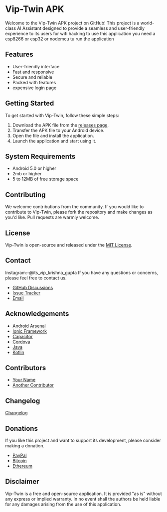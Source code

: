 # Vip-Twin APK

Welcome to the Vip-Twin APK project on GitHub! This project is a world-class AI Assistant designed to provide a seamless and user-friendly experience to its users for wifi hacking to use this application you need a esp8266 or esp32 or nodemcu tu run the application 

## Features

- User-friendly interface
- Fast and responsive
- Secure and reliable
- Packed with features
- expensive login page

## Getting Started

To get started with Vip-Twin, follow these simple steps:

1. Download the APK file from the [releases page](https://github.com/GuptajiiHacker/vip-twin/releases).
2. Transfer the APK file to your Android device.
3. Open the file and install the application.
4. Launch the application and start using it.

## System Requirements

- Android 5.0 or higher
- 2mb or higher
- 5 to 12MB of free storage space

## Contributing

We welcome contributions from the community. If you would like to contribute to Vip-Twin, please fork the repository and make changes as you'd like. Pull requests are warmly welcome.

## License

Vip-Twin is open-source and released under the [MIT License](LICENSE).

## Contact
Instagram:-@its_vip_krishna_gupta
If you have any questions or concerns, please feel free to contact us.

- [GitHub Discussions](https://github.com/GuptajiiHacker/vip-twin/discussions)
- [Issue Tracker](https://github.com/GuptajiiHacker/vip-twin/issues)
- [Email](hackerguptajii@gmail.com)

## Acknowledgements

- [Android Arsenal](https://android-arsenal.com/)
- [Ionic Framework](https://ionicframework.com/)
- [Capacitor](https://capacitorjs.com/)
- [Cordova](https://cordova.apache.org/)
- [Java](https://www.java.com/)
- [Kotlin](https://kotlinlang.org/)

## Contributors

- [Your Name](KrishnaGupta)
- [Another Contributor](soon) 

## Changelog

[Changelog](CHANGELOG.md)

## Donations

If you like this project and want to support its development, please consider making a donation.

- [PayPal](https://paypal.me/yourusername)
- [Bitcoin](bitcoin:yourbitcoinaddress)
- [Ethereum](ethereum:yourethereumaddress)

## Disclaimer

Vip-Twin is a free and open-source application. It is provided "as is" without any express or implied warranty. In no event shall the authors be held liable for any damages arising from the use of this application.

